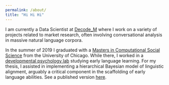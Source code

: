 ```yaml
---
permalink: /about/
title: "Hi Hi Hi"
---
```


I am currently a Data Scientist at [Decode_M](https://www.decode-m.com/) where I work on a variety of projects related to market research, often involving conversational analysis in massive natural language corpora. 

In the summer of 2019 I graduated with a [Masters in Computational Social Science](https://macss.uchicago.edu/) from the University of Chicago. While there, I worked in a [developmental psychology lab](https://callab.uchicago.edu/index.html) studying early language learning. For my thesis, I assisted in implementing a hierarchical Bayesian model of linguistic alignment, arguably a critical component in the scaffolding of early language abilities. See a published version [here](../assets/files/denby_cogsci2019.pdf).